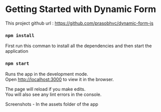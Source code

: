 # Getting Started with Dynamic Form

This project github url : https://github.com/prasobhvc/dynamic-form-js

### `npm install`

First run this comman to install all the dependencies and then start the application   

### `npm start`

Runs the app in the development mode.\
Open [http://localhost:3000](http://localhost:3000) to view it in the browser.

The page will reload if you make edits.\
You will also see any lint errors in the console.

Screenshots - In the assets folder of the app

